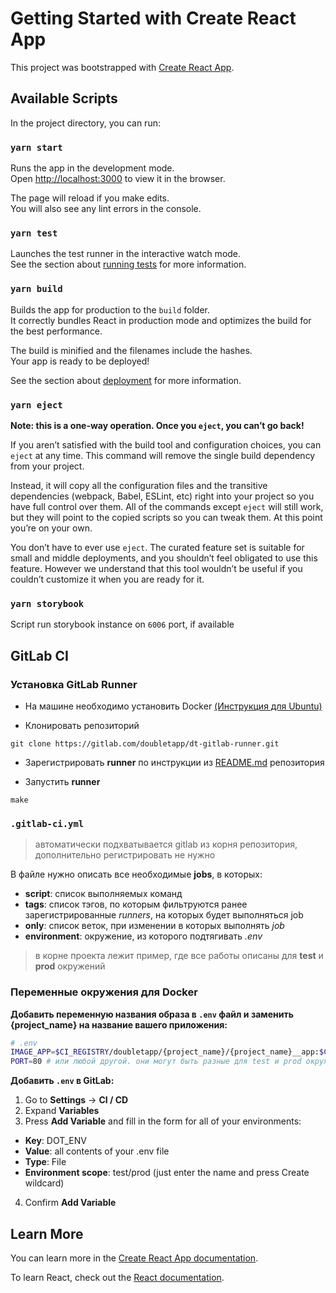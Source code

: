 # Getting Started with Create React App

This project was bootstrapped with [Create React App](https://github.com/facebook/create-react-app).

## Available Scripts

In the project directory, you can run:

### `yarn start`

Runs the app in the development mode.\
Open [http://localhost:3000](http://localhost:3000) to view it in the browser.

The page will reload if you make edits.\
You will also see any lint errors in the console.

### `yarn test`

Launches the test runner in the interactive watch mode.\
See the section about [running tests](https://facebook.github.io/create-react-app/docs/running-tests) for more information.

### `yarn build`

Builds the app for production to the `build` folder.\
It correctly bundles React in production mode and optimizes the build for the best performance.

The build is minified and the filenames include the hashes.\
Your app is ready to be deployed!

See the section about [deployment](https://facebook.github.io/create-react-app/docs/deployment) for more information.

### `yarn eject`

**Note: this is a one-way operation. Once you `eject`, you can’t go back!**

If you aren’t satisfied with the build tool and configuration choices, you can `eject` at any time. This command will remove the single build dependency from your project.

Instead, it will copy all the configuration files and the transitive dependencies (webpack, Babel, ESLint, etc) right into your project so you have full control over them. All of the commands except `eject` will still work, but they will point to the copied scripts so you can tweak them. At this point you’re on your own.

You don’t have to ever use `eject`. The curated feature set is suitable for small and middle deployments, and you shouldn’t feel obligated to use this feature. However we understand that this tool wouldn’t be useful if you couldn’t customize it when you are ready for it.

### `yarn storybook`
Script run storybook instance on `6006` port, if available

## GitLab CI
### Установка GitLab Runner

- На машине необходимо установить Docker
[(Инструкция для Ubuntu)](https://www.digitalocean.com/community/tutorials/how-to-install-and-use-docker-on-ubuntu-20-04-ru)

- Клонировать репозиторий 

`git clone https://gitlab.com/doubletapp/dt-gitlab-runner.git`

- Зарегистрировать **runner** по инструкции из [README.md](https://gitlab.com/doubletapp/dt-gitlab-runner) репозитория

- Запустить **runner**

`make`

### `.gitlab-ci.yml`

> автоматически подхватывается gitlab из корня репозитория, дополнительно регистрировать не нужно

В файле нужно описать все необходимые **jobs**, в которых:
- **script**: список выполняемых команд
- **tags**: список тэгов, по которым фильтруются ранее зарегистрированные *runners*, на которых будет выполняться job
- **only**: список веток, при изменении в которых выполнять *job*
- **environment**: окружение, из которого подтягивать *.env*

> в корне проекта лежит пример, где все работы описаны для **test** и **prod** окружений

### Переменные окружения для **Docker**

**Добавить переменную названия образа в `.env` файл и заменить {project_name} на название вашего приложения:**
```bash
# .env
IMAGE_APP=$CI_REGISTRY/doubletapp/{project_name}/{project_name}__app:$CI_ENVIRONMENT_SLUG-$CI_COMMIT_SHA
PORT=80 # или любой другой. они могут быть разные для test и prod окружения 
```
**Добавить `.env` в GitLab:**
1. Go to **Settings** -> **CI / CD**
2. Expand **Variables**
3. Press **Add Variable** and fill in the form for all of your environments:
 - **Key**: DOT_ENV
 - **Value**: all contents of your .env file
 - **Type**: File
 - **Environment scope**: test/prod (just enter the name and press Create wildcard)
4. Confirm **Add Variable**

## Learn More

You can learn more in the [Create React App documentation](https://facebook.github.io/create-react-app/docs/getting-started).

To learn React, check out the [React documentation](https://reactjs.org/).
